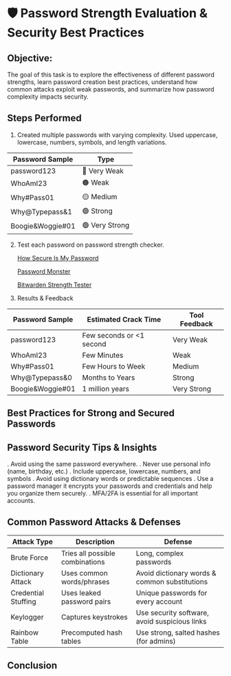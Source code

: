 # 🛡️ Password Strength Evaluation & Security Best Practices

## Objective:

The goal of this task is to explore the effectiveness of different password strengths, learn password creation best practices, understand how common attacks exploit weak passwords, and summarize how password complexity impacts security.

## Steps Performed 

1. Created multiple passwords with varying complexity.
   Used uppercase, lowercase, numbers, symbols, and length variations.

| Password Sample | Type |
| --- | --- |
| password123 | 🔴 Very Weak |
| WhoAmI23 | 🟠 Weak |
| Why#Pass01 | 🟡 Medium |
| Why@Typepass&1 | 🟢 Strong |
| Boogie&Woggie#01 | 🟢 Very Strong |


2. Test each password on password strength checker.
  
   [How Secure Is My Password](https://www.security.org/how-secure-is-my-password/)
   
   [Password Monster](https://www.passwordmonster.com/)
   
   [Bitwarden Strength Tester](https://bitwarden.com/password-strength/)
   
3. Results & Feedback

| Password Sample | Estimated Crack Time | Tool Feedback|
| --- | --- | --- |
| password123 | Few seconds or <1 second | Very Weak |
| WhoAmI23 | Few Minutes | Weak |
| Why#Pass01 | Few Hours to Week | Medium |
| Why@Typepass&0 | Months to Years | Strong |
| Boogie&Woggie#01 | 1 million years | Very Strong |

## 



## Best Practices for Strong and Secured Passwords



## Password Security Tips & Insights

. Avoid using the same password everywhere.
. Never use personal info (name, birthday, etc.)
. Include uppercase, lowercase, numbers, and symbols
. Avoid using dictionary words or predictable sequences
. Use a password manager it encrypts your passwords and credentials and help you organize them securely.
. MFA/2FA is essential for all important accounts.

## Common Password Attacks & Defenses

| Attack Type	| Description |	Defense |
| --- | --- | --- |
| Brute Force |	Tries all possible combinations	| Long, complex passwords |
| Dictionary Attack |	Uses common words/phrases |	Avoid dictionary words & common substitutions |
| Credential Stuffing |	Uses leaked password pairs | Unique passwords for every account |
| Keylogger	| Captures keystrokes |	Use security software, avoid suspicious links |
| Rainbow Table |	Precomputed hash tables	| Use strong, salted hashes (for admins) |

## Conclusion


